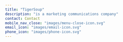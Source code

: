 ```yaml
---
title: "TigerSoup"
description: "is a marketing communications company"
contact: Contact
mobile_nav_close: "images/menu-close-icon.svg"
email_icon: "images/email-icon.svg"
phone_icon: "images/phone-icon.svg"
---
```

